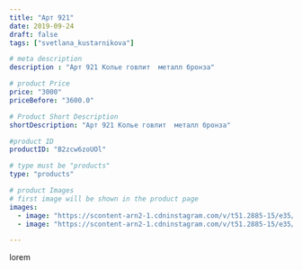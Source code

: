 ```yaml
---
title: "Арт 921"
date: 2019-09-24
draft: false
tags: ["svetlana_kustarnikova"]

# meta description
description : "Арт 921 Колье говлит  металл бронза"

# product Price
price: "3000"
priceBefore: "3600.0"

# Product Short Description
shortDescription: "Арт 921 Колье говлит  металл бронза"

#product ID
productID: "B2zcw6zoUOl"

# type must be "products"
type: "products"

# product Images
# first image will be shown in the product page
images:
  - image: "https://scontent-arn2-1.cdninstagram.com/v/t51.2885-15/e35/71033644_973615542984997_3047627968467866615_n.jpg?se=7&tp=1&_nc_ht=scontent-arn2-1.cdninstagram.com&_nc_cat=101&_nc_ohc=K4HkiwgYqncAX9piquw&ccb=7-4&oh=2210c04c82805577c567d7d2b819b940&oe=6083C348&ig_cache_key=MjE0MDE4MDc0NjMyMTU5MjkzMw%3D%3D.2-ccb7-4"
  - image: "https://scontent-arn2-1.cdninstagram.com/v/t51.2885-15/e35/71278682_1144123872449474_1925041102966237771_n.jpg?se=7&tp=1&_nc_ht=scontent-arn2-1.cdninstagram.com&_nc_cat=102&_nc_ohc=2WM2DJ4XhpwAX_dPlCE&ccb=7-4&oh=91f815c7736650a23da0225ac8f161e9&oe=6082A07C&ig_cache_key=MjE0MDE4MDc0NjMxMzE4NDU0MA%3D%3D.2-ccb7-4"

---
```

lorem
